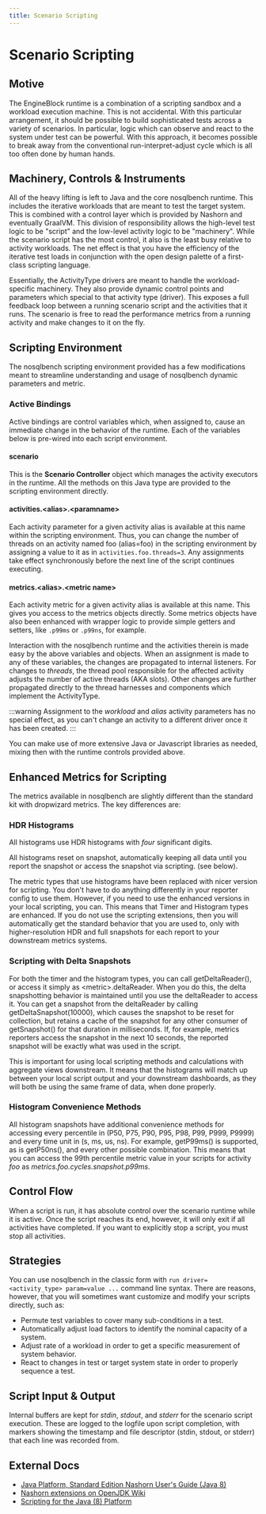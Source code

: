 ```yaml
---
title: Scenario Scripting
---
```


# Scenario Scripting

## Motive

The EngineBlock runtime is a combination of a scripting sandbox and a workload execution machine. This is not accidental. With this particular arrangement, it should be possible to build sophisticated tests across a variety of scenarios. In particular, logic which can observe and react to the system under test can be powerful. With this approach, it becomes possible to break away from the conventional run-interpret-adjust cycle which is all too often done by human hands.

## Machinery, Controls & Instruments

All of the heavy lifting is left to Java and the core nosqlbench runtime. This includes the iterative workloads that are meant to test the target system. This is combined with a control layer which is provided by Nashorn and eventually GraalVM. This division of responsibility allows the high-level test logic to be "script" and the low-level activity logic to be "machinery".  While the scenario script has the most control, it also is the least busy relative to activity workloads. The net effect is that you have the efficiency of the iterative test loads in conjunction with the open design palette of a first-class scripting language.

Essentially, the ActivityType drivers are meant to handle the workload-specific machinery. They also provide dynamic control points and parameters which special to that activity type (driver). This exposes a full feedback loop between a running scenario script and the activities that it runs. The scenario is free to read the performance metrics from a running activity and make changes to it on the fly.

## Scripting Environment

The nosqlbench scripting environment provided has a few
modifications meant to streamline understanding and usage of nosqlbench dynamic parameters and metric.

### Active Bindings

Active bindings are control variables which, when assigned to, cause an immediate change in the behavior of the runtime. Each of the variables
 below is pre-wired into each script environment.

#### scenario

This is the __Scenario Controller__ object which manages the activity executors in the runtime. All the methods on this Java type are provided
to the scripting environment directly.

#### activities.&lt;alias&gt;.&lt;paramname&gt;

Each activity parameter for a given activity alias is available at this name within the scripting environment. Thus, you can change the number of threads on an activity named foo (alias=foo) in the scripting environment by assigning a value to it as in `activities.foo.threads=3`.
 Any assignments take effect synchronously before the next line of the script continues executing.

#### __metrics__.&lt;alias&gt;.&lt;metric name&gt;

Each activity metric for a given activity alias is available at this name.
This gives you access to the metrics objects directly. Some metrics objects
have also been enhanced with wrapper logic to provide simple getters and setters, like `.p99ms` or `.p99ns`, for example.

Interaction with the nosqlbench runtime and the activities therein is made easy
by the above variables and objects. When an assignment is made to any of these variables, the changes are propagated to internal listeners. For changes to _threads_, the thread pool responsible for the affected activity adjusts the number of active threads (AKA slots). Other changes are further propagated directly to the thread harnesses and components which implement the ActivityType.

:::warning
Assignment to the _workload_ and _alias_ activity parameters has no special effect, as you can't change an activity to a different driver once it has been created.
:::

You can make use of more extensive Java or Javascript libraries as needed,
mixing then with the runtime controls provided above.

## Enhanced Metrics for Scripting

The metrics available in nosqlbench are slightly different than the standard
kit with dropwizard metrics. The key differences are:

### HDR Histograms

All histograms use HDR histograms with *four* significant digits.

All histograms reset on snapshot, automatically keeping all data until you
report the snapshot or access the snapshot via scripting. (see below).

The metric types that use histograms have been replaced with nicer version for scripting. You don't have to do anything differently in your reporter config to use them. However, if you need to use the enhanced versions in your local scripting, you can. This means that Timer and Histogram types are enhanced. If you do not use the scripting extensions, then you will automatically get the standard behavior that you are used to, only with higher-resolution HDR and full snapshots for each report to your downstream metrics systems.

### Scripting with Delta Snapshots

For both the timer and the histogram types, you can call getDeltaReader(), or access it simply as &lt;metric&gt;.deltaReader. When you do this, the delta snapshotting behavior is maintained until you use the deltaReader to access it. You can get a snapshot from the deltaReader by calling getDeltaSnapshot(10000), which causes the snapshot to be reset for collection, but retains a cache of the snapshot for any other consumer of getSnapshot() for that duration in milliseconds. If, for example, metrics reporters access the snapshot in the next 10 seconds, the reported snapshot will be exactly what was used in the script.

This is important for using local scripting methods and calculations with aggregate views downstream. It means that the histograms will match up between your local script output and your downstream dashboards, as they will both be using the same frame of data, when done properly.

### Histogram Convenience Methods

All histogram snapshots have additional convenience methods for accessing every percentile in (P50, P75, P90, P95, P98, P99, P999, P9999) and every time unit in (s, ms, us, ns). For example, getP99ms() is supported, as is getP50ns(), and every other possible combination. This means that you can access the 99th percentile metric value in your scripts for activity _foo_ as _metrics.foo.cycles.snapshot.p99ms_.

## Control Flow

When a script is run, it has absolute control over the scenario runtime while it is active. Once the script reaches its end, however, it will only exit if all activities have completed. If you want to explicitly stop a script, you must stop all activities.

## Strategies

You can use nosqlbench in the classic form with `run driver=<activity_type> param=value ...` command line syntax. There are reasons, however, that you will sometimes want customize and modify your scripts directly, such as:

- Permute test variables to cover many sub-conditions in a test.
- Automatically adjust load factors to identify the nominal capacity of a system.
- Adjust rate of a workload in order to get a specific measurement of system behavior.
- React to changes in test or target system state in order to properly sequence a test.

## Script Input & Output

Internal buffers are kept for _stdin_, _stdout_, and _stderr_ for the scenario script execution. These are logged to the logfile upon script completion, with markers showing the timestamp and file descriptor (stdin, stdout, or stderr) that each line was recorded from.

## External Docs

- [Java Platform, Standard Edition Nashorn User's Guide (Java 8)](https://docs.oracle.com/javase/8/docs/technotes/guides/scripting/nashorn/api.html)
- [Nashorn extensions on OpenJDK Wiki](https://wiki.openjdk.java.net/display/Nashorn/Nashorn+extensions)
- [Scripting for the Java (8) Platform](http://docs.oracle.com/javase/8/docs/technotes/guides/scripting/)
